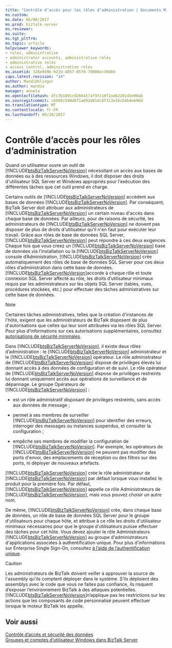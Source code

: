 ```yaml
---
title: "Contrôle d’accès pour les rôles d’administration | Documents Microsoft"
ms.custom: 
ms.date: 06/08/2017
ms.prod: biztalk-server
ms.reviewer: 
ms.suite: 
ms.tgt_pltfrm: 
ms.topic: article
helpviewer_keywords:
- roles, administrative
- administrator accounts, administrative roles
- administrative roles
- access control, administrative roles
ms.assetid: 328e049b-921d-4057-85f0-7d008ec308bb
caps.latest.revision: "14"
author: MandiOhlinger
ms.author: mandia
manager: anneta
ms.openlocfilehash: dfc7b1891cd266457af97c18f2ad6220145e00ab
ms.sourcegitcommit: cb908c540d8f1a692d01dc8f313e16cb4b4e696d
ms.translationtype: MT
ms.contentlocale: fr-FR
ms.lasthandoff: 09/20/2017
---
```

# <a name="access-control-for-administrative-roles"></a>Contrôle d’accès pour les rôles d’administration
Quand un utilisateur ouvre un outil de [!INCLUDE[btsBizTalkServerNoVersion](../includes/btsbiztalkservernoversion-md.md)] nécessitant un accès aux bases de données ou à des ressources Windows, il doit disposer des droits d'utilisateur SQL Server et Windows appropriés pour l'exécution des différentes tâches que cet outil prend en charge.  
  
 Certains outils de [!INCLUDE[btsBizTalkServerNoVersion](../includes/btsbiztalkservernoversion-md.md)] accèdent aux bases de données [!INCLUDE[btsBizTalkServerNoVersion](../includes/btsbiztalkservernoversion-md.md)]. Par conséquent, BizTalk Server doit attribuer aux administrateurs de [!INCLUDE[btsBizTalkServerNoVersion](../includes/btsbiztalkservernoversion-md.md)] un certain niveau d'accès dans chaque base de données. Par ailleurs, pour de raisons de sécurité, les administrateurs de [!INCLUDE[btsBizTalkServerNoVersion](../includes/btsbiztalkservernoversion-md.md)] ne doivent pas disposer de plus de droits d'utilisateur qu'il n'en faut pour exécuter leur travail. Grâce aux rôles de base de données SQL Server, [!INCLUDE[btsBizTalkServerNoVersion](../includes/btsbiztalkservernoversion-md.md)] peut répondre à ces deux exigences. Chaque fois que vous créez un [!INCLUDE[btsBizTalkServerNoVersion](../includes/btsbiztalkservernoversion-md.md)] base de données via l’installation ou la [!INCLUDE[btsBizTalkServerNoVersion](../includes/btsbiztalkservernoversion-md.md)] console d’Administration, [!INCLUDE[btsBizTalkServerNoVersion](../includes/btsbiztalkservernoversion-md.md)] crée automatiquement des rôles de base de données SQL Server pour ces deux rôles d’administration dans cette base de données. [!INCLUDE[btsBizTalkServerNoVersion](../includes/btsbiztalkservernoversion-md.md)]accorde à chaque rôle et toute connexion SQL Server affecté au rôle, les droits d’utilisateur minimaux requis par les administrateurs sur les objets SQL Server (tables, vues, procédures stockées, etc.) pour effectuer des tâches administratives sur cette base de données.  
  
> [!NOTE]
>  Certaines tâches administratives, telles que la création d'instances de l'hôte, exigent que les administrateurs de BizTalk disposent de plus d'autorisations que celles qui leur sont attribuées via les rôles SQL Server. Pour plus d’informations sur ces autorisations supplémentaires, consultez [autorisations de sécurité minimales](../core/minimum-security-user-rights.md).  
  
 Dans [!INCLUDE[btsBizTalkServerNoVersion](../includes/btsbiztalkservernoversion-md.md)], il existe deux rôles d’administration : le [!INCLUDE[btsBizTalkServerNoVersion](../includes/btsbiztalkservernoversion-md.md)] administrateur et le [!INCLUDE[btsBizTalkServerNoVersion](../includes/btsbiztalkservernoversion-md.md)] opérateur. Le rôle administrateur de [!INCLUDE[btsBizTalkServerNoVersion](../includes/btsbiztalkservernoversion-md.md)] dispose de privilèges élevés lui donnant accès à des données de configuration et de suivi. Le rôle opérateur de [!INCLUDE[btsBizTalkServerNoVersion](../includes/btsbiztalkservernoversion-md.md)] dispose de privilèges restreints lui donnant uniquement accès aux opérations de surveillance et de dépannage. Le groupe Opérateurs de [!INCLUDE[btsBizTalkServerNoVersion](../includes/btsbiztalkservernoversion-md.md)] :  
  
-   est un rôle administratif disposant de privilèges restreints, sans accès aux données de message ;  
  
-   permet à ses membres de surveiller [!INCLUDE[btsBizTalkServerNoVersion](../includes/btsbiztalkservernoversion-md.md)] pour identifier des erreurs, interroger des messages ou instances suspendus, et consulter la configuration ;  
  
-   empêche ses membres de modifier la configuration de [!INCLUDE[btsBizTalkServerNoVersion](../includes/btsbiztalkservernoversion-md.md)]. Par exemple, les opérateurs de [!INCLUDE[btsBizTalkServerNoVersion](../includes/btsbiztalkservernoversion-md.md)] ne peuvent pas modifier des ports d'envoi, des emplacements de réception ou des filtres sur des ports, ni déployer de nouveaux artefacts.  
  
 [!INCLUDE[btsBizTalkServerNoVersion](../includes/btsbiztalkservernoversion-md.md)] crée le rôle administrateur de [!INCLUDE[btsBizTalkServerNoVersion](../includes/btsbiztalkservernoversion-md.md)] par défaut lorsque vous installez le produit pour la première fois. Par défaut, [!INCLUDE[btsBizTalkServerNoVersion](../includes/btsbiztalkservernoversion-md.md)] appelle ce rôle Administrateurs de [!INCLUDE[btsBizTalkServerNoVersion](../includes/btsbiztalkservernoversion-md.md)], mais vous pouvez choisir un autre nom.  
  
 De même, [!INCLUDE[btsBizTalkServerNoVersion](../includes/btsbiztalkservernoversion-md.md)] crée, dans chaque base de données, un rôle de base de données SQL Server pour le groupe d'utilisateurs pour chaque hôte, et attribue à ce rôle les droits d'utilisateur minimaux nécessaires pour que le groupe d'utilisateurs puisse effectuer des tâches pour cet hôte. Vous devez ajouter le rôle Administrateurs [!INCLUDE[btsBizTalkServerNoVersion](../includes/btsbiztalkservernoversion-md.md)] au groupe d'administrateurs d'applications associées à authentification unique. Pour plus d’informations sur Enterprise Single Sign-On, consultez [à l’aide de l’authentification unique](../core/using-sso.md).  
  
> [!CAUTION]
>  Les administrateurs de BizTalk doivent veiller à approuver la source de l'assembly qu'ils comptent déployer dans le système. S’ils déploient des assemblys avec le code que vous ne faites pas confiance, ils risquent d’exposer l’environnement BizTalk à des attaques potentielles. [!INCLUDE[btsBizTalkServerNoVersion](../includes/btsbiztalkservernoversion-md.md)]n’applique pas les restrictions sur les actions que les composants de code personnalisé peuvent effectuer lorsque le moteur BizTalk les appelle.  
  
## <a name="see-also"></a>Voir aussi  
 [Contrôle d’accès et sécurité des données](../core/access-control-and-data-security.md)   
 [Groupes et comptes d’utilisateur Windows dans BizTalk Server](../core/windows-groups-and-user-accounts-in-biztalk-server.md)
